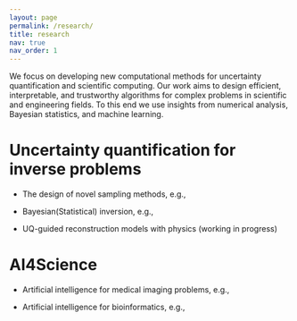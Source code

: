 ```yaml
---
layout: page
permalink: /research/
title: research
nav: true
nav_order: 1
---
```


We focus on developing new computational methods for uncertainty quantification and scientific computing. Our work aims to design efficient, interpretable, and trustworthy algorithms for complex problems in scientific and engineering fields. To this end we use insights from numerical analysis, Bayesian statistics, and machine learning.

# Uncertainty quantification for inverse problems
- The design of novel sampling methods, e.g., 

- Bayesian(Statistical) inversion, e.g., 

- UQ-guided reconstruction models with physics (working in progress)


# AI4Science
- Artificial intelligence for medical imaging problems, e.g., 

- Artificial intelligence for bioinformatics, e.g., 


